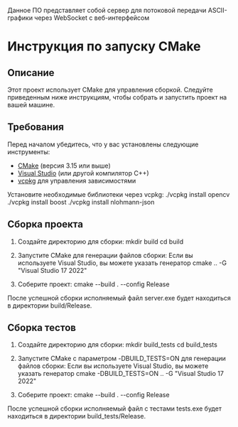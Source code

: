 Данное ПО представляет собой сервер для потоковой передачи ASCII-графики через WebSocket с веб-интерфейсом

# Инструкция по запуску CMake

## Описание

Этот проект использует CMake для управления сборкой. Следуйте приведенным ниже инструкциям, чтобы собрать и запустить проект на вашей машине.

## Требования

Перед началом убедитесь, что у вас установлены следующие инструменты:

- [CMake](https://cmake.org/download/) (версия 3.15 или выше)
- [Visual Studio](https://visualstudio.microsoft.com/) (или другой компилятор C++)
- [vcpkg](https://github.com/microsoft/vcpkg) для управления зависимостями

Установите необходимые библиотеки через vcpkg:
    ./vcpkg install opencv
    ./vcpkg install boost
    ./vcpkg install nlohmann-json

## Сборка проекта

1. Создайте директорию для сборки:
    mkdir build
    cd build 

2. Запустите CMake для генерации файлов сборки:
    Если вы используете Visual Studio, вы можете указать генератор
    cmake .. -G "Visual Studio 17 2022"

3.  Соберите проект:
    cmake --build . --config Release

После успешной сборки исполняемый файл server.exe будет находиться в директории build/Release.

## Сборка тестов

1. Создайте директорию для сборки:
    mkdir build_tests
    cd build_tests 

2. Запустите CMake с параметром -DBUILD_TESTS=ON для генерации файлов сборки:
    Если вы используете Visual Studio, вы можете указать генератор
    cmake -DBUILD_TESTS=ON .. -G "Visual Studio 17 2022"

3.  Соберите проект:
    cmake --build . --config Release

После успешной сборки исполняемый файл с тестами tests.exe будет находиться в директории build_tests/Release.
